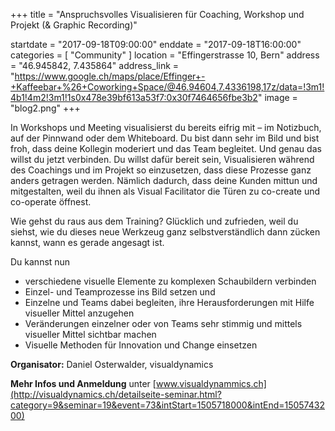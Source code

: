 +++
title = "Anspruchsvolles Visualisieren für Coaching, Workshop und Projekt (& Graphic Recording)"

startdate = "2017-09-18T09:00:00"
enddate = "2017-09-18T16:00:00"
categories = [ "Community" ]
location = "Effingerstrasse 10, Bern"
address = "46.945842, 7.435864"
address_link = "https://www.google.ch/maps/place/Effinger+-+Kaffeebar+%26+Coworking+Space/@46.94604,7.4336198,17z/data=!3m1!4b1!4m2!3m1!1s0x478e39bf613a53f7:0x30f7464656fbe3b2"
image = "blog2.png"
+++


In Workshops und Meeting visualisierst du bereits eifrig mit – im Notizbuch, auf der Pinnwand oder dem Whiteboard. Du bist dann sehr im Bild und bist froh, dass deine Kollegin moderiert und das Team begleitet. Und genau das willst du jetzt verbinden. Du willst dafür bereit sein, Visualisieren während des Coachings und im Projekt so einzusetzen, dass diese Prozesse ganz anders getragen werden. Nämlich dadurch, dass deine Kunden mittun und mitgestalten, weil du ihnen als Visual Facilitator die Türen zu co-create und co-operate öffnest.

Wie gehst du raus aus dem Training? Glücklich und zufrieden, weil du siehst, wie du dieses neue Werkzeug ganz selbstverständlich dann zücken kannst, wann es gerade angesagt ist.


Du kannst nun

- verschiedene visuelle Elemente zu komplexen Schaubildern verbinden
- Einzel- und Teamprozesse ins Bild setzen und
- Einzelne und Teams dabei begleiten, ihre Herausforderungen mit Hilfe visueller Mittel anzugehen
- Veränderungen einzelner oder von Teams sehr stimmig und mittels visueller Mittel sichtbar machen
- Visuelle Methoden für Innovation und Change einsetzen


**Organisator:** Daniel Osterwalder, visualdynamics

**Mehr Infos und Anmeldung** unter
[www.visualdynammics.ch](http://visualdynamics.ch/detailseite-seminar.html?category=9&seminar=19&event=73&intStart=1505718000&intEnd=1505743200)
